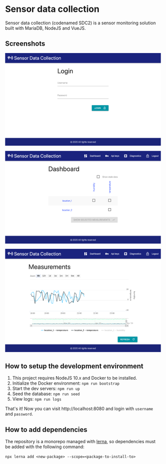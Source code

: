 # Sensor data collection

Sensor data collection (codenamed SDC2) is a sensor monitoring solution built with MariaDB, NodeJS and VueJS.

## Screenshots

![](./screenshots/login.png)

![](./screenshots/dashboard.png)

![](./screenshots/chart.png)

## How to setup the development environment

1. This project requires NodeJS 10.x and Docker to be installed.
2. Initialize the Docker environment: `npm run bootstrap`
3. Start the dev servers: `npm run up`
4. Seed the database: `npm run seed`
5. View logs: `npm run logs`

That's it! Now you can visit http://localhost:8080 and login with `username` and `password`.

## How to add dependencies

The repository is a monorepo managed with [lerna](https://lerna.js.org/), so dependencies must be added with the
following command:

`npx lerna add <new-package> --scope=<package-to-install-to>`
